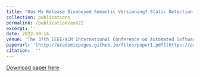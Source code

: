 ```yaml
---
title: "Has My Release Disobeyed Semantic Versioning? Static Detection Based on Semantic Differencing for Java"
collection: publications
permalink: /publication/ase22
excerpt: ''
date: 2022-10-14
venue: 'The 37th IEEE/ACM International Conference on Automated Software Engineering'
paperurl: '[http://academicpages.github.io/files/paper1.pdf](https://arxiv.org/abs/2209.00393)'
citation:  '' 
---
```

<!--'Your Name, You. (2009). &quot;Paper Title Number 1.&quot; <i>Journal 1</i>. 1(1).'  -->
<!-- This paper is about the number 1. The number 2 is left for future work. -->

[Download paper here](https://arxiv.org/abs/2209.00393)

<!-- Recommended citation: Your Name, You. (2009). "Paper Title Number 1." <i>Journal 1</i>. 1(1). -->
